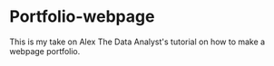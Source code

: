 # Portfolio-webpage
This is my take on Alex The Data Analyst's tutorial on how to make a webpage portfolio.
